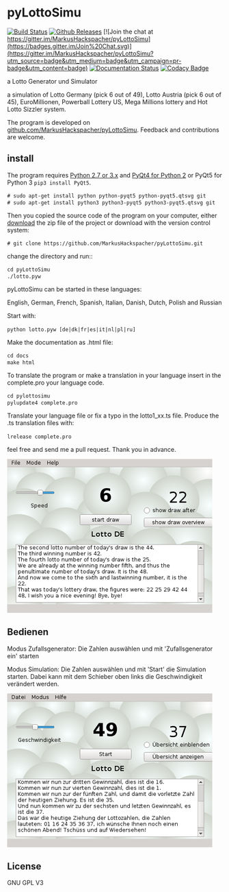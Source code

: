 pyLottoSimu
===========

[![Build Status](https://travis-ci.org/MarkusHackspacher/pyLottoSimu.svg?branch=master)](https://travis-ci.org/MarkusHackspacher/pyLottoSimu)
[![Github Releases](https://img.shields.io/github/release/markushackspacher/pylottosimu.svg)](https://github.com/MarkusHackspacher/pyLottoSimu)
[![Join the chat at https://gitter.im/MarkusHackspacher/pyLottoSimu](https://badges.gitter.im/Join%20Chat.svg)](https://gitter.im/MarkusHackspacher/pyLottoSimu?utm_source=badge&utm_medium=badge&utm_campaign=pr-badge&utm_content=badge)
[![Documentation Status](https://readthedocs.org/projects/pylottosimu/badge/?version=latest)](https://readthedocs.org/projects/pylottosimu/?badge=latest)
[![Codacy Badge](https://api.codacy.com/project/badge/Grade/6b96ee1e2b2d415ca10677b604990cd9)](https://www.codacy.com/app/MarkusHackspacher/pyLottoSimu?utm_source=github.com&amp;utm_medium=referral&amp;utm_content=MarkusHackspacher/pyLottoSimu&amp;utm_campaign=Badge_Grade)

a Lotto Generator und Simulator

a simulation of Lotto Germany (pick 6 out of 49), Lotto Austria (pick 6 out of 45), EuroMillionen,
Powerball Lottery US, Mega Millions lottery and Hot Lotto Sizzler system.

The program is developed on [github.com/MarkusHackspacher/pyLottoSimu](https://github.com/MarkusHackspacher/pyLottoSimu).
Feedback and contributions are welcome.

install
-------

The program requires [Python 2.7 or 3.x](http://www.python.org/download/) 
and [PyQt4 for Python 2](http://www.riverbankcomputing.com/software/pyqt/download)
or PyQt5 for Python 3 `pip3 install PyQt5`.

```
# sudo apt-get install python python-pyqt5 python-pyqt5.qtsvg git
# sudo apt-get install python3 python3-pyqt5 python3-pyqt5.qtsvg git
```
    
Then you copied the source code of the program on your computer,
either [download](https://github.com/MarkusHackspacher/pyLottoSimu) the zip file of the project or download with the version control system:

```
# git clone https://github.com/MarkusHackspacher/pyLottoSimu.git
```

change the directory and run::

```
cd pyLottoSimu
./lotto.pyw
```

pyLottoSimu can be started in these languages:

English, German, French, Spanish, Italian, Danish, Dutch, Polish and Russian

Start with:

`python lotto.pyw [de|dk|fr|es|it|nl|pl|ru]`

Make the documentation as .html file:

```
cd docs
make html
```

To translate the program or make a translation in your language
insert in the complete.pro your language code.


```
cd pylottosimu
pylupdate4 complete.pro
```

Translate your language file or fix a typo in the lotto1_xx.ts file.
Produce the .ts translation files with:

`lrelease complete.pro`

feel free and send me a pull request. Thank you in advance.

![Image](misc/pyLottoSimu_screenshot_en.png "screenshot")

Bedienen
--------

Modus Zufallsgenerator:
Die Zahlen auswählen und mit 'Zufallsgenerator ein' starten

Modus Simulation:
Die Zahlen auswählen und mit 'Start' die Simulation starten.
Dabei kann mit dem Schieber oben links die Geschwindigkeit verändert werden.

![Image](misc/pyLottoSimu_screenshot_de.png "screenshot (german)")

License
-------

GNU GPL V3

